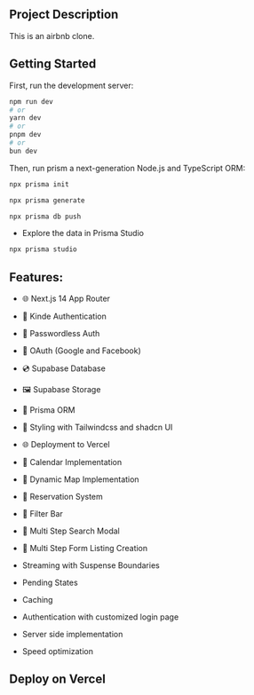 ## Project Description

This is an airbnb clone.

## Getting Started

First, run the development server:

```bash
npm run dev
# or
yarn dev
# or
pnpm dev
# or
bun dev
```

Then, run prism a next-generation Node.js and TypeScript ORM:

```bash
npx prisma init
```

```bash
npx prisma generate
```

```bash
npx prisma db push
```

- Explore the data in Prisma Studio

```bash
npx prisma studio
```

## Features:

- 🌐 Next.js 14 App Router
- 🔐 Kinde Authentication
- 📧 Passwordless Auth
- 🔑 OAuth (Google and Facebook)
- 💿 Supabase Database
- 🖼️ Supabase Storage
- 💨 Prisma ORM
- 🎨 Styling with Tailwindcss and shadcn UI
- 🌐 Deployment to Vercel
- 📅 Calendar Implementation
- 📍 Dynamic Map Implementation
- 📒 Reservation System
- 🧠 Filter Bar
- 🔎 Multi Step Search Modal
- 📝 Multi Step Form Listing Creation

- Streaming with Suspense Boundaries
- Pending States
- Caching
- Authentication with customized login page
- Server side implementation
- Speed optimization

## Deploy on Vercel
